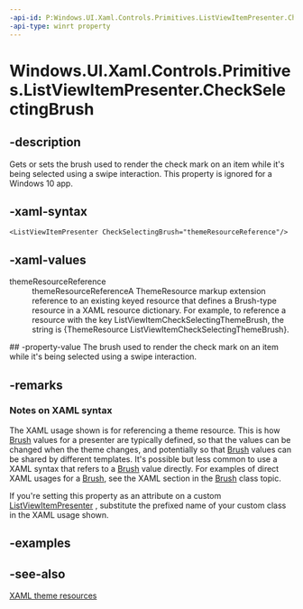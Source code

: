 ```yaml
---
-api-id: P:Windows.UI.Xaml.Controls.Primitives.ListViewItemPresenter.CheckSelectingBrush
-api-type: winrt property
---
```


<!-- Property syntax
public Windows.UI.Xaml.Media.Brush CheckSelectingBrush { get;  set; }
-->

# Windows.UI.Xaml.Controls.Primitives.ListViewItemPresenter.CheckSelectingBrush

## -description
Gets or sets the brush used to render the check mark on an item while it's being selected using a swipe interaction. This property is ignored for a Windows 10 app.



## -xaml-syntax
```xaml
<ListViewItemPresenter CheckSelectingBrush="themeResourceReference"/>

```


## -xaml-values
<dl><dt>themeResourceReference</dt><dd>themeResourceReferenceA ThemeResource markup extension reference to an existing keyed resource that defines a Brush-type resource in a XAML resource dictionary. For example, to reference a resource with the key ListViewItemCheckSelectingThemeBrush, the string is {ThemeResource ListViewItemCheckSelectingThemeBrush}.</dd>
</dl>
## -property-value
The brush used to render the check mark on an item while it's being selected using a swipe interaction.

## -remarks
### Notes on XAML syntax

The XAML usage shown is for referencing a theme resource. This is how [Brush](../windows.ui.xaml.media/brush.md) values for a presenter are typically defined, so that the values can be changed when the theme changes, and potentially so that [Brush](../windows.ui.xaml.media/brush.md) values can be shared by different templates. It's possible but less common to use a XAML syntax that refers to a [Brush](../windows.ui.xaml.media/brush.md) value directly. For examples of direct XAML usages for a [Brush](../windows.ui.xaml.media/brush.md), see the XAML section in the [Brush](../windows.ui.xaml.media/brush.md) class topic.

If you're setting this property as an attribute on a custom [ListViewItemPresenter](listviewitempresenter.md) , substitute the prefixed name of your custom class in the XAML usage shown.

## -examples

## -see-also
[XAML theme resources](/windows/apps/design/style/xaml-theme-resources)
